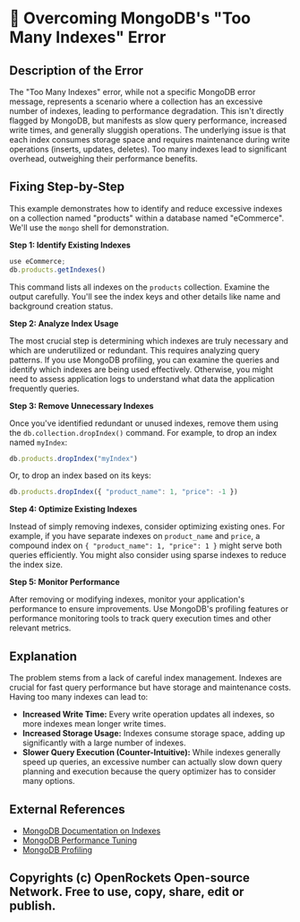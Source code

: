 # 🐞 Overcoming MongoDB's "Too Many Indexes" Error


## Description of the Error

The "Too Many Indexes" error, while not a specific MongoDB error message, represents a scenario where a collection has an excessive number of indexes, leading to performance degradation. This isn't directly flagged by MongoDB, but manifests as slow query performance, increased write times, and generally sluggish operations.  The underlying issue is that each index consumes storage space and requires maintenance during write operations (inserts, updates, deletes).  Too many indexes lead to significant overhead, outweighing their performance benefits.

## Fixing Step-by-Step

This example demonstrates how to identify and reduce excessive indexes on a collection named "products" within a database named "eCommerce".  We'll use the `mongo` shell for demonstration.

**Step 1: Identify Existing Indexes**

```javascript
use eCommerce;
db.products.getIndexes()
```

This command lists all indexes on the `products` collection.  Examine the output carefully.  You'll see the index keys and other details like name and background creation status.

**Step 2: Analyze Index Usage**

The most crucial step is determining which indexes are truly necessary and which are underutilized or redundant.  This requires analyzing query patterns.  If you use MongoDB profiling, you can examine the queries and identify which indexes are being used effectively.  Otherwise, you might need to assess application logs to understand what data the application frequently queries.

**Step 3: Remove Unnecessary Indexes**

Once you've identified redundant or unused indexes, remove them using the `db.collection.dropIndex()` command.  For example, to drop an index named `myIndex`:

```javascript
db.products.dropIndex("myIndex")
```

Or, to drop an index based on its keys:

```javascript
db.products.dropIndex({ "product_name": 1, "price": -1 })
```

**Step 4: Optimize Existing Indexes**

Instead of simply removing indexes, consider optimizing existing ones.  For example, if you have separate indexes on `product_name` and `price`, a compound index on `{ "product_name": 1, "price": 1 }` might serve both queries efficiently. You might also consider using sparse indexes to reduce the index size.

**Step 5: Monitor Performance**

After removing or modifying indexes, monitor your application's performance to ensure improvements.  Use MongoDB's profiling features or performance monitoring tools to track query execution times and other relevant metrics.


## Explanation

The problem stems from a lack of careful index management.  Indexes are crucial for fast query performance but have storage and maintenance costs.  Having too many indexes can lead to:

* **Increased Write Time:** Every write operation updates all indexes, so more indexes mean longer write times.
* **Increased Storage Usage:**  Indexes consume storage space, adding up significantly with a large number of indexes.
* **Slower Query Execution (Counter-Intuitive):** While indexes generally speed up queries, an excessive number can actually slow down query planning and execution because the query optimizer has to consider many options.


## External References

* [MongoDB Documentation on Indexes](https://www.mongodb.com/docs/manual/indexes/)
* [MongoDB Performance Tuning](https://www.mongodb.com/docs/manual/administration/performance/)
* [MongoDB Profiling](https://www.mongodb.com/docs/manual/tutorial/profile-queries-for-performance-analysis/)

## Copyrights (c) OpenRockets Open-source Network. Free to use, copy, share, edit or publish.

